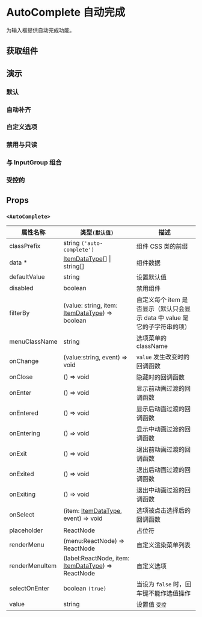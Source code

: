 # AutoComplete 自动完成

为输入框提供自动完成功能。

## 获取组件

<!--{include:(components/auto-complete/fragments/import.md)}-->

## 演示

### 默认

<!--{include:`basic.md`}-->

### 自动补齐

<!--{include:`email.md`}-->

### 自定义选项

<!--{include:`render-item.md`}-->

### 禁用与只读

<!--{include:`disabled.md`}-->

### 与 InputGroup 组合

<!--{include:`input-group.md`}-->

### 受控的

<!--{include:`controlled.md`}-->

## Props

### `<AutoComplete>`

| 属性名称       | 类型`(默认值)`                                                                     | 描述                                                                      |
| -------------- | ---------------------------------------------------------------------------------- | ------------------------------------------------------------------------- |
| classPrefix    | string `('auto-complete')`                                                         | 组件 CSS 类的前缀                                                         |
| data \*        | [ItemDataType](#code-ts-item-data-type-code)[] &#124; string[]                     | 组件数据                                                                  |
| defaultValue   | string                                                                             | 设置默认值                                                                |
| disabled       | boolean                                                                            | 禁用组件                                                                  |
| filterBy       | (value: string, item: [ItemDataType](#code-ts-item-data-type-code)) => boolean     | 自定义每个 item 是否显示（默认只会显示 data 中 value 是它的子字符串的项） |
| menuClassName  | string                                                                             | 选项菜单的 className                                                      |
| onChange       | (value:string, event) => void                                                      | `value` 发生改变时的回调函数                                              |
| onClose        | () => void                                                                         | 隐藏时的回调函数                                                          |
| onEnter        | () => void                                                                         | 显示前动画过渡的回调函数                                                  |
| onEntered      | () => void                                                                         | 显示后动画过渡的回调函数                                                  |
| onEntering     | () => void                                                                         | 显示中动画过渡的回调函数                                                  |
| onExit         | () => void                                                                         | 退出前动画过渡的回调函数                                                  |
| onExited       | () => void                                                                         | 退出后动画过渡的回调函数                                                  |
| onExiting      | () => void                                                                         | 退出中动画过渡的回调函数                                                  |
| onSelect       | (item: [ItemDataType](#code-ts-item-data-type-code), event) => void                | 选项被点击选择后的回调函数                                                |
| placeholder    | ReactNode                                                                          | 占位符                                                                    |
| renderMenu     | (menu:ReactNode) => ReactNode                                                      | 自定义渲染菜单列表                                                        |
| renderMenuItem | (label:ReactNode, item: [ItemDataType](#code-ts-item-data-type-code)) => ReactNode | 自定义选项                                                                |
| selectOnEnter  | boolean `(true)`                                                                   | 当设为 `false` 时，回车键不能作选值操作                                   |
| value          | string                                                                             | 设置值 `受控`                                                             |

<!--{include:(_common/types/item-data-type.md)}-->
